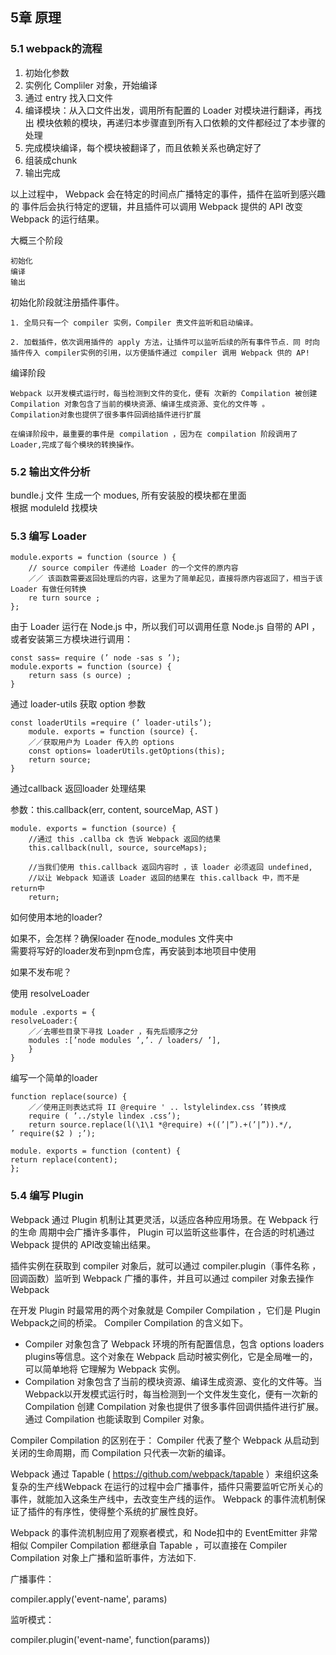 ## 5章 原理

### 5.1 webpack的流程

1. 初始化参数
2. 实例化 Compliler 对象，开始编译
3. 通过 entry 找入口文件
4. 编译模块：从入口文件出发，调用所有配置的 Loader 对模块进行翻译，再找出
模块依赖的模块，再递归本步骤直到所有入口依赖的文件都经过了本步骤的处理
5. 完成模块编译，每个模块被翻译了，而且依赖关系也确定好了
6. 组装成chunk
7. 输出完成


以上过程中， Webpack 会在特定的时间点广播特定的事件，插件在监听到感兴趣的
事件后会执行特定的逻辑，井且插件可以调用 Webpack 提供的 API 改变 Webpack 的运行结果。

大概三个阶段

	初始化
	编译
	输出

初始化阶段就注册插件事件。

	1. 全局只有一个 compiler 实例，Compiler 责文件监听和启动编译。
	
	2. 加载插件，依次调用插件的 apply 方法，让插件可以监听后续的所有事件节点．同 时向插件传入 compiler实例的引用，以方便插件通过 compiler 调用 Webpack 供的 AP!

	
编译阶段
	
	Webpack 以开发模式运行时，每当检测到文件的变化，便有 次新的 Compilation 被创建
	Compilation 对象包含了当前的模块资源、编译生成资源、变化的文件等 。
	Compilation对象也提供了很多事件回调给插件进行扩展
	
	在编译阶段中，最重要的事件是 compilation ，因为在 compilation 阶段调用了 Loader,完成了每个模块的转换操作。
	
	
	
	
### 5.2 输出文件分析

bundle.j 文件 生成一个 modues, 所有安装股的模块都在里面	
根据 moduleId 找模块

### 5.3 编写 Loader

```	
module.exports = function (source ) { 
	// source compiler 传递给 Loader 的一个文件的原内容
	／／ 该函数需要返回处理后的内容，这里为了简单起见，直接将原内容返回了，相当于该Loader 有做任何转换
	re turn source ; 
};
```

由于 Loader 运行在 Node.js 中，所以我们可以调用任意 Node.js 自带的 API ，或者安装第三方模块进行调用：

```
const sass= require (’ node -sas s ’); 
module.exports = function (source) { 
	return sass (s ource) ;
}	
```

通过 loader-utils 获取 option 参数

```
const loaderUtils =require (’ loader-utils’); 
	module. exports = function (source) {. 
	／／获取用户为 Loader 传入的 options
	const options= loaderUtils.getOptions(this); 
	return source;
}
```
通过callback 返回loader 处理结果

参数：this.callback(err, content, sourceMap, AST )

```
module. exports = function (source) { 
	//通过 this .callba ck 告诉 Webpack 返回的结果
	this.callback(null, source, sourceMaps); 
	
	//当我们使用 this.callback 返回内容时 ，该 loader 必须返回 undefined,
	//以让 Webpack 知道该 Loader 返回的结果在 this.callback 中，而不是return中
	return;
```


如何使用本地的loader?
	
如果不，会怎样？确保loader 在node_modules 文件夹中		
需要将写好的loader发布到npm仓库，再安装到本地项目中使用

如果不发布呢？
	
使用 resolveLoader

```
module .exports = { 
resolveLoader:{ 
	／／去哪些目录下寻找 Loader ，有先后顺序之分
	modules :[’node modules ’,’. / loaders/ ’],
	}
}
```

编写一个简单的loader

```
function replace(source) { 
	／／使用正则表达式将 II @require ' .. lstylelindex.css ’转换成
	require ( ’../style lindex .css’); 
	return source.replace(l(\1\1 *@require) +((’|”).+(’|”)).*/, 
’ require($2 ) ;’); 

module. exports = function (content) { 
return replace(content);
};
```

### 5.4 编写 Plugin

Webpack 通过 Plugin 机制让其更灵活，以适应各种应用场景。在 Webpack 行的生命
周期中会广播许多事件， Plugin 可以监昕这些事件，在合适的时机通过 Webpack 提供的 API改变输出结果。


插件实例在获取到 compiler 对象后，就可以通过 compiler.plugin（事件名称 ，回调函数）监听到 Webpack 广播的事件，并且可以通过 compiler 对象去操作 Webpack


在开发 Plugin 时最常用的两个对象就是 Compiler Compilation ，它们是 Plugin Webpack之间的桥梁。 Compiler Compilation 的含义如下。

+ Compiler 对象包含了 Webpack 环境的所有配置信息，包含 options loaders plugins等信息。这个对象在 Webpack 启动时被实例化，它是全局唯一的，可以简单地将
它理解为 Webpack 实例。
+ Compilation 对象包含了当前的模块资源、编译生成资源、变化的文件等。当 Webpack以开发模式运行时，每当检测到一个文件发生变化，便有一次新的 Compilation
创建 Compilation 对象也提供了很多事件回调供插件进行扩展。通过 Compilation
也能读取到 Compiler 对象。

Compiler Compilation 的区别在于： Compiler 代表了整个 Webpack 从启动到关闭的生命周期，而 Compilation 只代表一次新的编译。


Webpack 通过 Tapable ( https://github.com/webpack/tapable ）来组织这条复杂的生产线Webpack 在运行的过程中会广播事件，插件只需要监听它所关心的事件，就能加入这条生产线中，去改变生产线的运作。 Webpack 的事件流机制保证了插件的有序性，使得整个系统的扩展性良好。

Webpack 的事件流机制应用了观察者模式，和 Node扣中的 EventEmitter 非常相似 Compiler Compilation 都继承自 Tapable ，可以直接在 Compiler Compilation 对象上广播和监昕事件，方法如下.


广播事件：

compiler.apply('event-name', params)

监听模式：

compiler.plugin('event-name', function(params))



